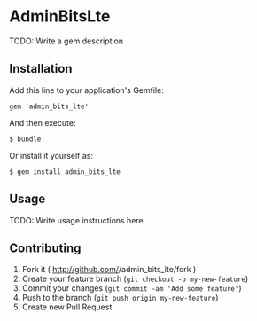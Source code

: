 # AdminBitsLte

TODO: Write a gem description

## Installation

Add this line to your application's Gemfile:

    gem 'admin_bits_lte'

And then execute:

    $ bundle

Or install it yourself as:

    $ gem install admin_bits_lte

## Usage

TODO: Write usage instructions here

## Contributing

1. Fork it ( http://github.com/<my-github-username>/admin_bits_lte/fork )
2. Create your feature branch (`git checkout -b my-new-feature`)
3. Commit your changes (`git commit -am 'Add some feature'`)
4. Push to the branch (`git push origin my-new-feature`)
5. Create new Pull Request
